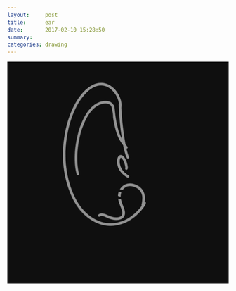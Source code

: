 ```yaml
---
layout:     post
title:      ear
date:       2017-02-10 15:28:50
summary:    
categories: drawing
---
```

![ear](/images/diary/ear.png ".")
